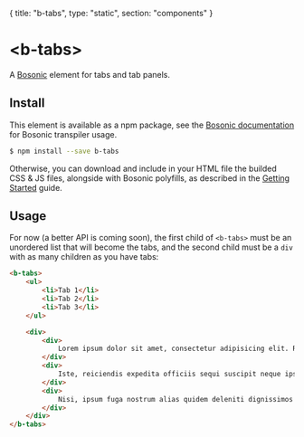 {
	title: "b-tabs", 
	type: "static", 
	section: "components"
}

# &lt;b-tabs&gt;

A [Bosonic](http://bosonic.github.io) element for tabs and tab panels.

## Install

This element is available as a npm package, see the [Bosonic documentation](http://bosonic.github.io/documentation.html) for Bosonic transpiler usage.

```sh
$ npm install --save b-tabs
```

Otherwise, you can download and include in your HTML file the builded CSS & JS files, alongside with Bosonic polyfills, as described in the [Getting Started](http://bosonic.github.io/getting-started.html) guide.

## Usage

For now (a better API is coming soon), the first child of `<b-tabs>` must be an unordered list that will become the tabs, and the second child must be a `div` with as many children as you have tabs:

```html
<b-tabs>
    <ul>
        <li>Tab 1</li>
        <li>Tab 2</li>
        <li>Tab 3</li>
    </ul>

    <div>
        <div>
            Lorem ipsum dolor sit amet, consectetur adipisicing elit. Rerum, nobis, beatae facere voluptates esse cupiditate sit laboriosam veniam quis facilis laborum distinctio nam ex incidunt architecto molestias eligendi optio? Sunt?
        </div>
        <div>
            Iste, reiciendis expedita officiis sequi suscipit neque ipsa! Architecto, repellendus, quam totam aliquid voluptates consequatur alias aspernatur temporibus amet dicta a modi optio nesciunt. Dicta, voluptatum in veniam consectetur vero.
        </div>
        <div>
            Nisi, ipsum fuga nostrum alias quidem deleniti dignissimos provident veniam culpa optio! Soluta, consequatur, minus corporis dolor repellat non at aperiam error nesciunt reiciendis! Omnis vitae itaque quas nostrum molestiae.
        </div>
    </div>
</b-tabs>
```
